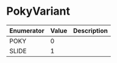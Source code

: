 # PokyVariant

| Enumerator | Value | Description |
| ---------- | ----- | ----------- |
| POKY       | 0     |             |
| SLIDE      | 1     |             |
